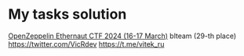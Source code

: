 # My tasks solution
[OpenZeppelin Ethernaut CTF 2024 (16-17 March)](https://ctf.openzeppelin.com/) blteam (29-th place)
https://twitter.com/VicRdev
https://t.me/vitek_ru
